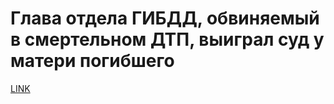 # Глава отдела ГИБДД, обвиняемый в смертельном ДТП, выиграл суд у матери погибшего



[LINK](https://varlamov.ru/1762414.html)